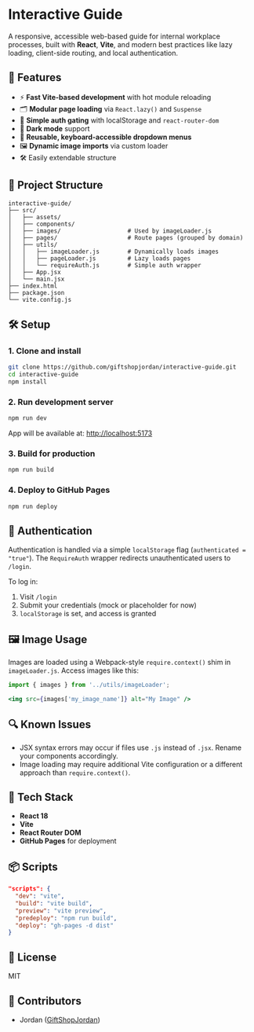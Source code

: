 # Interactive Guide

A responsive, accessible web-based guide for internal workplace processes, built with **React**, **Vite**, and modern best practices like lazy loading, client-side routing, and local authentication.

## 🚀 Features

- ⚡ **Fast Vite-based development** with hot module reloading
- 🗂 **Modular page loading** via `React.lazy()` and `Suspense`
- 🔐 **Simple auth gating** with localStorage and `react-router-dom`
- 🎨 **Dark mode** support
- 🔽 **Reusable, keyboard-accessible dropdown menus**
- 🖼 **Dynamic image imports** via custom loader
- 🛠 Easily extendable structure

## 📁 Project Structure

```
interactive-guide/
├── src/
│   ├── assets/
│   ├── components/
│   ├── images/                   # Used by imageLoader.js
│   ├── pages/                    # Route pages (grouped by domain)
│   ├── utils/
│   │   ├── imageLoader.js        # Dynamically loads images
│   │   ├── pageLoader.js         # Lazy loads pages
│   │   └── requireAuth.js        # Simple auth wrapper
│   ├── App.jsx
│   └── main.jsx
├── index.html
├── package.json
└── vite.config.js
```

## 🛠 Setup

### 1. Clone and install
```bash
git clone https://github.com/giftshopjordan/interactive-guide.git
cd interactive-guide
npm install
```

### 2. Run development server
```bash
npm run dev
```
App will be available at: [http://localhost:5173](http://localhost:5173)

### 3. Build for production
```bash
npm run build
```

### 4. Deploy to GitHub Pages
```bash
npm run deploy
```

## 🔐 Authentication

Authentication is handled via a simple `localStorage` flag (`authenticated = "true"`). The `RequireAuth` wrapper redirects unauthenticated users to `/login`.

To log in:
1. Visit `/login`
2. Submit your credentials (mock or placeholder for now)
3. `localStorage` is set, and access is granted

## 🖼 Image Usage

Images are loaded using a Webpack-style `require.context()` shim in `imageLoader.js`. Access images like this:

```jsx
import { images } from '../utils/imageLoader';

<img src={images['my_image_name']} alt="My Image" />
```

## 🔍 Known Issues

- JSX syntax errors may occur if files use `.js` instead of `.jsx`. Rename your components accordingly.
- Image loading may require additional Vite configuration or a different approach than `require.context()`.

## 🧩 Tech Stack

- **React 18**
- **Vite**
- **React Router DOM**
- **GitHub Pages** for deployment

## 📦 Scripts

```json
"scripts": {
  "dev": "vite",
  "build": "vite build",
  "preview": "vite preview",
  "predeploy": "npm run build",
  "deploy": "gh-pages -d dist"
}
```

## 📄 License

MIT

## 👥 Contributors

- Jordan ([GiftShopJordan](https://github.com/giftshopjordan))
